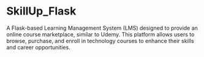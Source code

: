 # SkillUp_Flask
A Flask-based Learning Management System (LMS) designed to provide an online course marketplace, similar to Udemy. This platform allows users to browse, purchase, and enroll in technology courses to enhance their skills and career opportunities.
